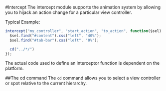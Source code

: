 #Intercept
The intercept module supports the animation system by allowing you to hijack an action change for a particular view controller.

Typical Example:
```js
intercept("my_controller", "start_action", "to_action", function($sel) {
  $sel.find("#content").css("left", "40%");
  $sel.find("#tab-bar").css("left", "0%");

  cd("../*/")
});
```

The actual code used to define an interceptor function is dependent on the platform.


##The cd command
The `cd` command allows you to select a view controller or spot relative to the current hierarchy.
